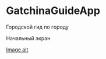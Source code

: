 # GatchinaGuideApp
Городской гид по городу

Начальный экран

[Image alt](https://github.com/Zakaraya/GatchinaGuideApp/raw/master/image/image1.png)
